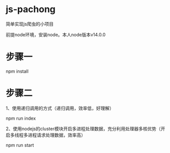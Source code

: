 # js-pachong
简单实现js爬虫的小项目

前提node环境，安装node。本人node版本v14.0.0
# 步骤一
npm install

# 步骤二

1、使用递归调用的方式（递归调用，效率低，好理解）

npm run index



2、使用nodejs的cluster模块开启多进程处理数据，充分利用处理器多核优势（开启多线程多进程请求处理数据，效率高）

npm run start


